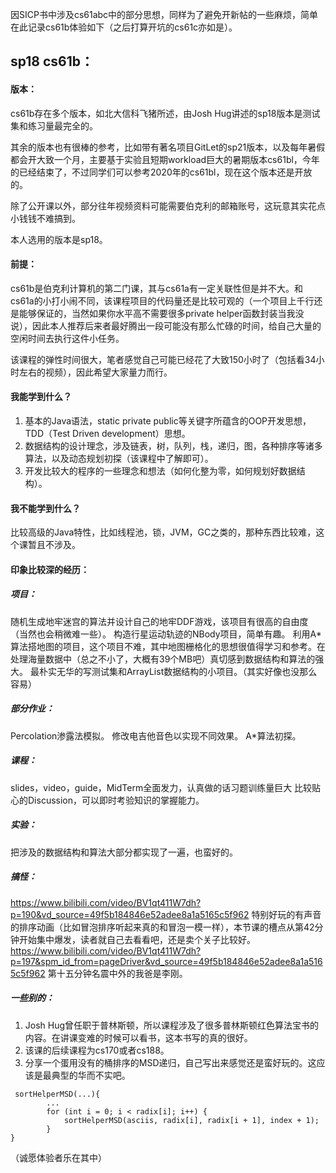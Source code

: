 因SICP书中涉及cs61abc中的部分思想，同样为了避免开新帖的一些麻烦，简单在此记录cs61b体验如下（之后打算开坑的cs61c亦如是）。
## sp18 cs61b：

#### 版本：
cs61b存在多个版本，如北大信科飞猪所述，由Josh Hug讲述的sp18版本是测试集和练习量最完全的。

其余的版本也有很棒的参考，比如带有著名项目GitLet的sp21版本，以及每年暑假都会开大致一个月，主要基于实验且短期workload巨大的暑期版本cs61bl，今年的已经结束了，不过同学们可以参考2020年的cs61bl，现在这个版本还是开放的。

除了公开课以外，部分往年视频资料可能需要伯克利的邮箱账号，这玩意其实花点小钱钱不难搞到。

本人选用的版本是sp18。

#### 前提：
cs61b是伯克利计算机的第二门课，其与cs61a有一定关联性但是并不大。和cs61a的小打小闹不同，该课程项目的代码量还是比较可观的（一个项目上千行还是能够保证的，当然如果你水平高不需要很多private helper函数封装当我没说），因此本人推荐后来者最好腾出一段可能没有那么忙碌的时间，给自己大量的空闲时间去执行这件小任务。

该课程的弹性时间很大，笔者感觉自己可能已经花了大致150小时了（包括看34小时左右的视频），因此希望大家量力而行。
#### 我能学到什么？
1. 基本的Java语法，static private public等关键字所蕴含的OOP开发思想，TDD（Test Driven development）思想。
2. 数据结构的设计理念，涉及链表，树，队列，栈，递归，图，各种排序等诸多算法，以及动态规划初探（该课程中了解即可）。
3. 开发比较大的程序的一些理念和想法（如何化整为零，如何规划好数据结构）。

#### 我不能学到什么？
比较高级的Java特性，比如线程池，锁，JVM，GC之类的，那种东西比较难，这个课暂且不涉及。

#### 印象比较深的经历：
##### 项目：
随机生成地牢迷宫的算法并设计自己的地牢DDF游戏，该项目有很高的自由度（当然也会稍微难一些）。
构造行星运动轨迹的NBody项目，简单有趣。
利用A*算法搭地图的项目，这个项目不难，其中地图栅格化的思想很值得学习和参考。在处理海量数据中（总之不小了，大概有39个MB吧）真切感到数据结构和算法的强大。
最朴实无华的写测试集和ArrayList数据结构的小项目。（其实好像也没那么容易）
##### 部分作业：
Percolation渗露法模拟。
修改电吉他音色以实现不同效果。
A*算法初探。
##### 课程：
slides，video，guide，MidTerm全面发力，认真做的话习题训练量巨大
比较贴心的Discussion，可以即时考验知识的掌握能力。
##### 实验：
把涉及的数据结构和算法大部分都实现了一遍，也蛮好的。

##### 搞怪： 
https://www.bilibili.com/video/BV1qt411W7dh?p=190&vd_source=49f5b184846e52adee8a1a5165c5f962
特别好玩的有声音的排序动画（比如冒泡排序听起来真的和冒泡一模一样），本节课的槽点从第42分钟开始集中爆发，读者就自己去看看吧，还是卖个关子比较好。
https://www.bilibili.com/video/BV1qt411W7dh?p=197&spm_id_from=pageDriver&vd_source=49f5b184846e52adee8a1a5165c5f962
第十五分钟名震中外的我爸是李刚。
##### 一些别的：
1. Josh Hug曾任职于普林斯顿，所以课程涉及了很多普林斯顿红色算法宝书的内容。在讲课变难的时候可以看书，这本书写的真的很好。
2. 该课的后续课程为cs170或者cs188。
3. 分享一个蛋用没有的桶排序的MSD递归，自己写出来感觉还是蛮好玩的。这应该是最典型的华而不实吧。
```
 sortHelperMSD(...){
        ...
        for (int i = 0; i < radix[i]; i++) {
            sortHelperMSD(asciis, radix[i], radix[i + 1], index + 1);
        }
}
```
（诚愿体验者乐在其中）